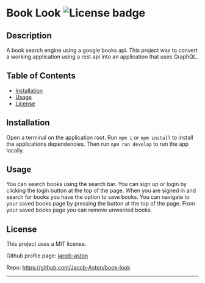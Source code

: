 # Book Look   ![License badge](https://img.shields.io/badge/License-MIT-green)

## Description

A book search engine using a google books api. This project was to convert a working application using a rest api into an application that uses GraphQL.

## Table of Contents

- [Installation](#installation)
- [Usage](#usage)
- [License](#license)
    
## Installation

Open a terminal on the application root. Run `npm i` or `npm install` to install the applications dependencies. Then run `npm run develop` to run the app locally.

## Usage

You can search books using the search bar. You can sign up or login by clicking the login button at the top of the page. When you are signed in and search for books you have the option to save books. You can navigate to your saved books page by pressing the button at the top of the page. From your saved books page you can remove unwanted books.

## License

This project uses a MIT license.

Github profile page: [jacob-aston](https://github.com/jacob-aston)

Repo: https://github.com/Jacob-Aston/book-look

---